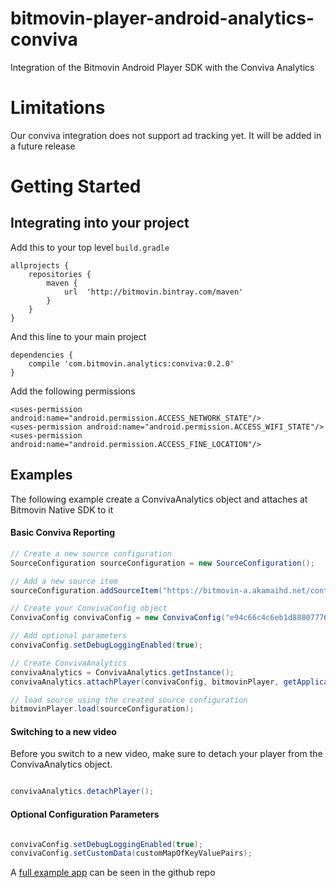 # bitmovin-player-android-analytics-conviva
Integration of the Bitmovin Android Player SDK with the Conviva Analytics

# Limitations
Our conviva integration does not support ad tracking yet. It will be added in a future release

# Getting Started

## Integrating into your project

Add this to your top level `build.gradle`

```
allprojects {
    repositories {
		maven {
			url  'http://bitmovin.bintray.com/maven'
		}
	}
}
```

And this line to your main project
```
dependencies {
    compile 'com.bitmovin.analytics:conviva:0.2.0'
}
```

Add the following permissions 

```
<uses-permission android:name="android.permission.ACCESS_NETWORK_STATE"/>
<uses-permission android:name="android.permission.ACCESS_WIFI_STATE"/>
<uses-permission android:name="android.permission.ACCESS_FINE_LOCATION"/>
```

## Examples

The following example create a ConvivaAnalytics object and attaches at Bitmovin Native SDK to it

#### Basic Conviva Reporting

```java
// Create a new source configuration
SourceConfiguration sourceConfiguration = new SourceConfiguration();

// Add a new source item
sourceConfiguration.addSourceItem("https://bitmovin-a.akamaihd.net/content/MI201109210084_1/mpds/f08e80da-bf1d-4e3d-8899-f0f6155f6efa.mpd");

// Create your ConvivaConfig object
ConvivaConfig convivaConfig = new ConvivaConfig("e94c66c4c6eb1d888077767e5db0d7b12b15f5b6", "https://rtl-nl-xl-test.testonly.conviva.com/","ConvivaExample_BitmovinPlayer","ViewerId1","Asset1");

// Add optional parameters
convivaConfig.setDebugLoggingEnabled(true);

// Create ConvivaAnalytics
convivaAnalytics = ConvivaAnalytics.getInstance();
convivaAnalytics.attachPlayer(convivaConfig, bitmovinPlayer, getApplicationContext());

// load source using the created source configuration
bitmovinPlayer.load(sourceConfiguration);
```

#### Switching to a new video
Before you switch to a new video, make sure to detach your player from the ConvivaAnalytics object.

```java

convivaAnalytics.detachPlayer();

```

#### Optional Configuration Parameters
```java

convivaConfig.setDebugLoggingEnabled(true);
convivaConfig.setCustomData(customMapOfKeyValuePairs);

```

A [full example app](https://github.com/bitmovin/bitmovin-player-android-analytics-conviva/tree/master/ConvivaExampleApp) can be seen in the github repo 
